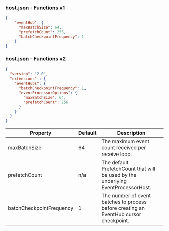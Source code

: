 ### host.json - Functions v1
```json
{
    "eventHub": {
      "maxBatchSize": 64,
      "prefetchCount": 256,
      "batchCheckpointFrequency": 1
    }
}
```

### host.json - Functions v2
```json
{
  "version": "2.0",
  "extensions" : {
    "eventHubs": {
      "batchCheckpointFrequency": 1,
      "eventProcessorOptions": {
        "maxBatchSize": 64,
        "prefetchCount": 256
      }
    }
  }
}
```

|Property  |Default | Description |
|---------|---------|---------| 
|maxBatchSize|64|The maximum event count received per receive loop.|
|prefetchCount|n/a|The default PrefetchCount that will be used by the underlying EventProcessorHost.| 
|batchCheckpointFrequency|1|The number of event batches to process before creating an EventHub cursor checkpoint.| 
